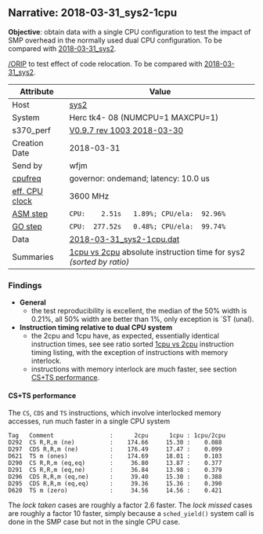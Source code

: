## Narrative: 2018-03-31_sys2-1cpu

**Objective**: obtain data with a single CPU configuration to test the impact
of SMP overhead in the normally used dual CPU configuration.
To be compared with [2018-03-31_sys2](2018-03-31_sys2.md).

[/ORIP](../doc/s370_perf.md.html#user-content-par-orip) to test effect of
code relocation. To be compared with
[2018-03-31_sys2](2018-03-31_sys2.md).

| Attribute | Value |
| --------- | ----- |
| Host   | [sys2](hostinfo_sys2.md) |
| System | Herc tk4- 08 (NUMCPU=1 MAXCPU=1) |
| s370_perf | [V0.9.7  rev  1003  2018-03-30](https://github.com/wfjm/s370-perf/blob/2685ff0/codes/s370_perf.asm) |
| Creation Date | 2018-03-31 |
| Send by | wfjm |
| [cpufreq](README_narr.md#user-content-cpufreq) | governor: ondemand; latency: 10.0 us |
| [eff. CPU clock](README_narr.md#user-content-effclk) | 3600 MHz |
| [ASM step](README_narr.md#user-content-asm) | `CPU:    2.51s   1.89%; CPU/ela:  92.96%` |
| [GO step](README_narr.md#user-content-go)   | `CPU:  277.52s   0.48%; CPU/ela:  99.74%` |
| Data | [2018-03-31_sys2-1cpu.dat](../data/2018-03-31_sys2-1cpu.dat) |
| Summaries | [1cpu vs 2cpu](sum_2018-03-31_sys2_2cpu_and_1cpu.dat) absolute instruction time for sys2 _(sorted by ratio)_ || [lmark](README_narr.md#user-content-lmark) | 114.27 MIPS |

### Findings <a name="find"></a>

- **General**
  - the test reproducibility is excellent, the median of the 50% width is 0.21%,
    all 50% width are better than 1%, only exception is `ST (unal).
- **Instruction timing relative to dual CPU system**
  - the 2cpu and 1cpu have, as expected, essentially identical instruction
    times, see see ratio sorted
    [1cpu vs 2cpu](sum_2018-03-31_sys2_2cpu_and_1cpu.dat) instruction
    timing listing, with the exception of instructions with memory interlock.
  - instructions with memory interlock are much faster,
    see section [CS+TS performance](#user-content-find-cs-ts).

#### CS+TS performance <a name="find-cs-ts"></a>
The `CS`, `CDS` and `TS` instructions, which involve interlocked memory
accesses, run much faster in a single CPU system
```
Tag   Comment                :      2cpu      1cpu : 1cpu/2cpu
D292  CS R,R,m (ne)          :    174.66     15.30 :    0.088
D297  CDS R,R,m (ne)         :    176.49     17.47 :    0.099
D621  TS m (ones)            :    174.69     18.01 :    0.103
D290  CS R,R,m (eq,eq)       :     36.80     13.87 :    0.377
D291  CS R,R,m (eq,ne)       :     36.84     13.98 :    0.379
D296  CDS R,R,m (eq,ne)      :     39.40     15.30 :    0.388
D295  CDS R,R,m (eq,eq)      :     39.36     15.36 :    0.390
D620  TS m (zero)            :     34.56     14.56 :    0.421
```

The _lock taken_ cases are roughly a factor 2.6 faster.
The _lock missed_ cases are roughly a factor 10 faster, simply because
a `sched_yield()` system call is done in the SMP case but not in the
single CPU case.
